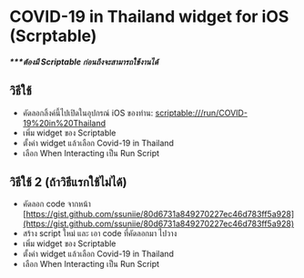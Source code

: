 # COVID-19 in Thailand widget for iOS (Scrptable)

##### ***ต้องมี Scriptable ก่อนถึงจะสามารถใช้งานได้

## วิธีใช้
- คัดลอกลิ้งค์นี้ไปเปิดในอุปกรณ์ iOS ของท่าน: [scriptable:///run/COVID-19%20in%20Thailand](https://gist.github.com/ssuniie/80d6731a849270227ec46d783ff5a928)
- เพิ่ม widget ของ Scriptable
- ตั้งค่า widget แล้วเลือก Covid-19 in Thailand
- เลือก When Interacting เป็น Run Script

## วิธีใช้ 2 (ถ้าวิธีแรกใช้ไม่ได้)
- คัดลอก code จากหน้า [https://gist.github.com/ssuniie/80d6731a849270227ec46d783ff5a928](https://gist.github.com/ssuniie/80d6731a849270227ec46d783ff5a928)
- สร้าง script ใหม่ และ เอา code ที่คัดลอกมา ไปวาง
- เพิ่ม widget ของ Scriptable
- ตั้งค่า widget แล้วเลือก Covid-19 in Thailand
- เลือก When Interacting เป็น Run Script
